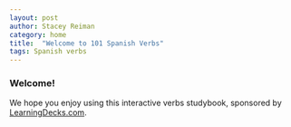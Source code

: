 ```yaml
---
layout: post
author: Stacey Reiman
category: home
title:  "Welcome to 101 Spanish Verbs"
tags: Spanish verbs
---
```


### Welcome!

We hope you enjoy using this interactive verbs studybook, sponsored by [LearningDecks.com](http://learningdecks.com).